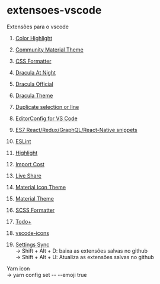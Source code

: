 # extensoes-vscode
Extensões para o vscode

1. [Color Highlight](https://marketplace.visualstudio.com/items?itemName=naumovs.color-highlight "Clique para ver a extensão!")

2. [Community Material Theme](https://marketplace.visualstudio.com/items?itemName=Equinusocio.vsc-community-material-theme "Clique para ver a extensão!")

3. [CSS Formatter](https://marketplace.visualstudio.com/items?itemName=aeschli.vscode-css-formatter "Clique para ver a extensão!")

4. [Dracula At Night](https://marketplace.visualstudio.com/items?itemName=bceskavich.theme-dracula-at-night "Clique para ver a extensão!")

5. [Dracula Official](https://marketplace.visualstudio.com/items?itemName=dracula-theme.theme-dracula "Clique para ver a extensão!")

6. [Dracula Theme](https://marketplace.visualstudio.com/items?itemName=gerane.Theme-Dracula "Clique para ver a extensão!")

7. [Duplicate selection or line](https://marketplace.visualstudio.com/items?itemName=geeebe.duplicate "Clique para ver a extensão!")

8. [EditorConfig for VS Code](https://marketplace.visualstudio.com/items?itemName=EditorConfig.EditorConfig "Clique para ver a extensão!")

9. [ES7 React/Redux/GraphQL/React-Native snippets](https://marketplace.visualstudio.com/items?itemName=dsznajder.es7-react-js-snippets "Clique para ver a extensão!")

10. [ESLint](https://marketplace.visualstudio.com/items?itemName=dbaeumer.vscode-eslint "Clique para ver a extensão!")

11. [Highlight](https://marketplace.visualstudio.com/items?itemName=fabiospampinato.vscode-highlight "Clique para ver a extensão!")

12. [Import Cost](https://marketplace.visualstudio.com/items?itemName=wix.vscode-import-cost "Clique para ver a extensão!")

13. [Live Share](https://marketplace.visualstudio.com/items?itemName=MS-vsliveshare.vsliveshare "Clique para ver a extensão!")

14. [Material Icon Theme](https://marketplace.visualstudio.com/items?itemName=PKief.material-icon-theme "Clique para ver a extensão!")

15. [Material Theme](https://marketplace.visualstudio.com/items?itemName=Equinusocio.vsc-material-theme "Clique para ver a extensão!")

16. [SCSS Formatter](https://marketplace.visualstudio.com/items?itemName=sibiraj-s.vscode-scss-formatter "Clique para ver a extensão!")

17. [Todo+](https://marketplace.visualstudio.com/items?itemName=fabiospampinato.vscode-todo-plus "Clique para ver a extensão!")

18. [vscode-icons](https://marketplace.visualstudio.com/items?itemName=vscode-icons-team.vscode-icons "Clique para ver a extensão!")

19. [Settings Sync](https://marketplace.visualstudio.com/items?itemName=Shan.code-settings-sync "Clique para ver a extensão!")  
  -> Shift + Alt + D: baixa as extensões salvas no github  
  -> Shift + Alt + U: Atualiza as extensões salvas no github

Yarn icon  
  -> yarn config set -- --emoji true
